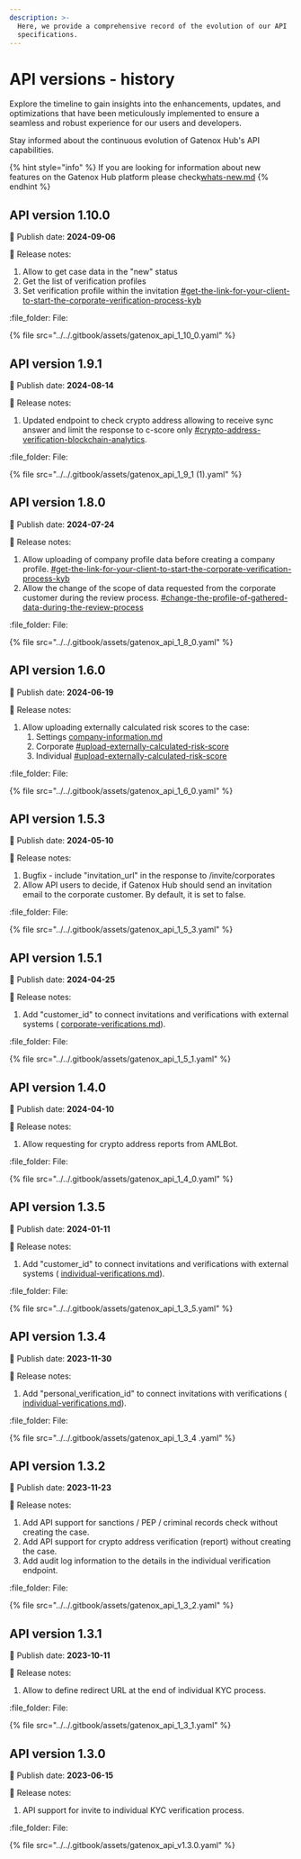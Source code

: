 ```yaml
---
description: >-
  Here, we provide a comprehensive record of the evolution of our API
  specifications.
---
```


# API versions - history

Explore the timeline to gain insights into the enhancements, updates, and optimizations that have been meticulously implemented to ensure a seamless and robust experience for our users and developers.

Stay informed about the continuous evolution of Gatenox Hub's API capabilities.

{% hint style="info" %}
If you are looking for information about new features on the Gatenox Hub platform please check[whats-new.md](../../gatenox-guide/whats-new.md "mention")
{% endhint %}

## API version 1.10.0

:date: Publish date: **2024-09-06**

:notebook: Release notes:

1. Allow to get case data in the "new" status
2. Get the list of verification profiles
3. Set verification profile within the invitation [#get-the-link-for-your-client-to-start-the-corporate-verification-process-kyb](corporate-verifications.md#get-the-link-for-your-client-to-start-the-corporate-verification-process-kyb "mention")

:file\_folder: File:

{% file src="../../.gitbook/assets/gatenox_api_1_10_0.yaml" %}



## API version 1.9.1

:date: Publish date: **2024-08-14**

:notebook: Release notes:

1. Updated endpoint to check crypto address allowing to receive sync answer and limit the response to c-score only [#crypto-address-verification-blockchain-analytics](comprehensive-screening.md#crypto-address-verification-blockchain-analytics "mention").

:file\_folder: File:

{% file src="../../.gitbook/assets/gatenox_api_1_9_1 (1).yaml" %}

## API version 1.8.0

:date: Publish date: **2024-07-24**

:notebook: Release notes:

1. Allow uploading of company profile data before creating a company profile. [#get-the-link-for-your-client-to-start-the-corporate-verification-process-kyb](corporate-verifications.md#get-the-link-for-your-client-to-start-the-corporate-verification-process-kyb "mention")
2. Allow the change of the scope of data requested from the corporate customer during the review process. [#change-the-profile-of-gathered-data-during-the-review-process](corporate-verifications.md#change-the-profile-of-gathered-data-during-the-review-process "mention")

:file\_folder: File:

{% file src="../../.gitbook/assets/gatenox_api_1_8_0.yaml" %}

## API version 1.6.0

:date: Publish date: **2024-06-19**

:notebook: Release notes:

1. Allow uploading externally calculated risk scores to the case:&#x20;
   1. Settings [company-information.md](../../general-settings/company-information.md "mention")
   2. Corporate [#upload-externally-calculated-risk-score](corporate-verifications.md#upload-externally-calculated-risk-score "mention")
   3. Individual [#upload-externally-calculated-risk-score](individual-verifications.md#upload-externally-calculated-risk-score "mention")

:file\_folder: File:

{% file src="../../.gitbook/assets/gatenox_api_1_6_0.yaml" %}

## API version 1.5.3

:date: Publish date: **2024-05-10**

:notebook: Release notes:

1. Bugfix - include "invitation\_url" in the response to /invite/corporates
2. Allow API users to decide, if Gatenox Hub should send an invitation email to the corporate customer. By default, it is set to false.

:file\_folder: File:

{% file src="../../.gitbook/assets/gatenox_api_1_5_3.yaml" %}

## API version 1.5.1

:date: Publish date: **2024-04-25**

:notebook: Release notes:

1. Add "customer\_id" to connect invitations and verifications with external systems ( [corporate-verifications.md](corporate-verifications.md "mention")).

:file\_folder: File:

{% file src="../../.gitbook/assets/gatenox_api_1_5_1.yaml" %}

## API version 1.4.0

:date: Publish date: **2024-04-10**

:notebook: Release notes:

1. Allow requesting for crypto address reports from AMLBot.

:file\_folder: File:

{% file src="../../.gitbook/assets/gatenox_api_1_4_0.yaml" %}

## API version 1.3.5

:date: Publish date: **2024-01-11**

:notebook: Release notes:

1. Add "customer\_id" to connect invitations and verifications with external systems ( [individual-verifications.md](individual-verifications.md "mention")).

:file\_folder: File:

{% file src="../../.gitbook/assets/gatenox_api_1_3_5.yaml" %}

## API version 1.3.4

:date: Publish date: **2023-11-30**

:notebook: Release notes:

1. Add "personal\_verification\_id" to connect invitations with verifications ( [individual-verifications.md](individual-verifications.md "mention")).

:file\_folder: File:

{% file src="../../.gitbook/assets/gatenox_api_1_3_4 .yaml" %}

## API version 1.3.2

:date: Publish date: **2023-11-23**

:notebook: Release notes:

1. Add API support for sanctions / PEP / criminal records check without creating the case.
2. Add API support for crypto address verification (report) without creating the case.
3. Add audit log information to the details in the individual verification endpoint.

:file\_folder: File:

{% file src="../../.gitbook/assets/gatenox_api_1_3_2.yaml" %}

## API version 1.3.1

:date: Publish date: **2023-10-11**

:notebook: Release notes:

1. Allow to define redirect URL at the end of individual KYC process.

:file\_folder: File:

{% file src="../../.gitbook/assets/gatenox_api_1_3_1.yaml" %}

## API version 1.3.0

:date: Publish date: **2023-06-15**

:notebook: Release notes:

1. API support for invite to individual KYC verification process.

:file\_folder: File:

{% file src="../../.gitbook/assets/gatenox_api_v1.3.0.yaml" %}
